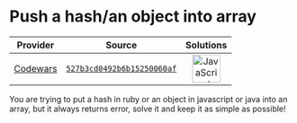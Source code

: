 [_metadata_:generated]: - "true"

# Push a hash/an object into array

<!-- INFO TABLE BEGIN -->

| Provider                                        | Source                                                                               | Solutions                                                                                                                                                    |
| :---------------------------------------------: | :----------------------------------------------------------------------------------: | :----------------------------------------------------------------------------------------------------------------------------------------------------------: |
| [Codewars](../../../docs/providers/Codewars.md) | [`527b3cd0492b6b15250060af`](https://www.codewars.com/kata/527b3cd0492b6b15250060af) | [<img src="https://res.cloudinary.com/rascaltwo/image/upload/v1631924076/javascript_ehszr7.svg" alt="JavaScript" title="JavaScript" width="50" />](solve.js) |

<!-- INFO TABLE END -->

You are trying to put a hash in ruby or an object in javascript or java into an array, but it always returns error, solve it and keep it as simple as possible!

